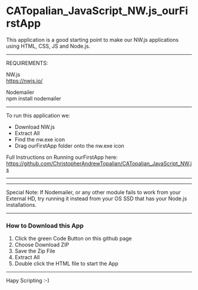 # CATopalian_JavaScript_NW.js_ourFirstApp
This application is a good starting point to make our NW.js applications using HTML, CSS, JS and Node.js.

---

REQUIREMENTS:

NW.js  
https://nwjs.io/  

Nodemailer  
npm install nodemailer

---

To run this application we:
* Download NW.js
* Extract All
* Find the nw.exe icon
* Drag ourFirstApp folder onto the nw.exe icon  

Full Instructions on Running ourFirstApp here: https://github.com/ChristopherAndrewTopalian/CATopalian_JavaScript_NW.js

---

---

Special Note:
If Nodemailer, or any other module fails to work from your External HD, try running it instead from your OS SSD that has your Node.js installations.  

---

### How to Download this App
1. Click the green Code Button on this github page
2. Choose Download ZIP
3. Save the Zip File
4. Extract All
5. Double click the HTML file to start the App

---

Hapy Scripting :-)

